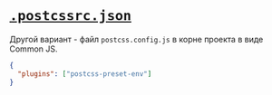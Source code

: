 # [`.postcssrc.json`](./index.md)

Другой вариант - файл `postcss.config.js` в корне проекта в виде Common JS.

```json
{
  "plugins": ["postcss-preset-env"]
}
```
